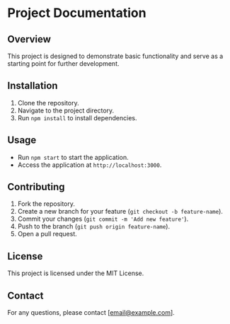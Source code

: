 # Project Documentation

## Overview
This project is designed to demonstrate basic functionality and serve as a starting point for further development.

## Installation
1. Clone the repository.
2. Navigate to the project directory.
3. Run `npm install` to install dependencies.

## Usage
- Run `npm start` to start the application.
- Access the application at `http://localhost:3000`.

## Contributing
1. Fork the repository.
2. Create a new branch for your feature (`git checkout -b feature-name`).
3. Commit your changes (`git commit -m 'Add new feature'`).
4. Push to the branch (`git push origin feature-name`).
5. Open a pull request.

## License
This project is licensed under the MIT License.

## Contact
For any questions, please contact [email@example.com].